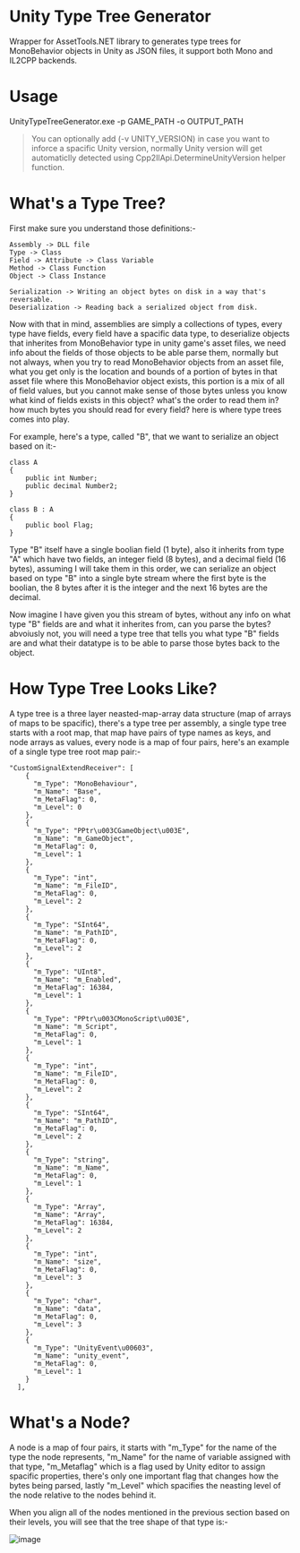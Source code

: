 # Unity Type Tree Generator
Wrapper for AssetTools.NET library to generates type trees for MonoBehavior objects in Unity as JSON files, it support both Mono and IL2CPP backends.

# Usage
UnityTypeTreeGenerator.exe -p GAME_PATH -o OUTPUT_PATH

> You can optionally add (-v UNITY_VERSION) in case you want to inforce a spacific Unity version, normally Unity version will get automaticlly detected using Cpp2IlApi.DetermineUnityVersion helper function.

# What's a Type Tree?

First make sure you understand those definitions:-
```
Assembly -> DLL file
Type -> Class
Field -> Attribute -> Class Variable
Method -> Class Function
Object -> Class Instance

Serialization -> Writing an object bytes on disk in a way that's reversable.
Deserialization -> Reading back a serialized object from disk.
```
Now with that in mind, assemblies are simply a collections of types, every type have fields, every field have a spacific data type, to deserialize objects that inherites from MonoBehavior type in unity game's asset files, we need info about the fields of those objects to be able parse them, normally but not always, when you try to read MonoBehavior objects from an asset file, what you get only is the location and bounds of a portion of bytes in that asset file where this MonoBehavior object exists, this portion is a mix of all of field values, but you cannot make sense of those bytes unless you know what kind of fields exists in this object? what's the order to read them in? how much bytes you should read for every field? here is where type trees comes into play.

For example, here's a type, called "B", that we want to serialize an object based on it:-
```
class A
{
    public int Number;
    public decimal Number2;
}

class B : A
{
    public bool Flag;
}
```

Type "B" itself have a single boolian field (1 byte), also it inherits from type "A" which have two fields, an integer field (8 bytes), and a decimal field (16 bytes), assuming I will take them in this order, we can serialize an object based on type "B" into a single byte stream where the first byte is the boolian, the 8 bytes after it is the integer and the next 16 bytes are the decimal.

Now imagine I have given you this stream of bytes, without any info on what type "B" fields are and what it inherites from, can you parse the bytes? abvoiusly not, you will need a type tree that tells you what type "B" fields are and what their datatype is to be able to parse those bytes back to the object.

# How Type Tree Looks Like?
A type tree is a three layer neasted-map-array data structure (map of arrays of maps to be spacific), there's a type tree per assembly, a single type tree starts with a root map, that map have pairs of type names as keys, and node arrays as values, every node is a map of four pairs, here's an example of a single type tree root map pair:-
```
"CustomSignalExtendReceiver": [
    {
      "m_Type": "MonoBehaviour",
      "m_Name": "Base",
      "m_MetaFlag": 0,
      "m_Level": 0
    },
    {
      "m_Type": "PPtr\u003CGameObject\u003E",
      "m_Name": "m_GameObject",
      "m_MetaFlag": 0,
      "m_Level": 1
    },
    {
      "m_Type": "int",
      "m_Name": "m_FileID",
      "m_MetaFlag": 0,
      "m_Level": 2
    },
    {
      "m_Type": "SInt64",
      "m_Name": "m_PathID",
      "m_MetaFlag": 0,
      "m_Level": 2
    },
    {
      "m_Type": "UInt8",
      "m_Name": "m_Enabled",
      "m_MetaFlag": 16384,
      "m_Level": 1
    },
    {
      "m_Type": "PPtr\u003CMonoScript\u003E",
      "m_Name": "m_Script",
      "m_MetaFlag": 0,
      "m_Level": 1
    },
    {
      "m_Type": "int",
      "m_Name": "m_FileID",
      "m_MetaFlag": 0,
      "m_Level": 2
    },
    {
      "m_Type": "SInt64",
      "m_Name": "m_PathID",
      "m_MetaFlag": 0,
      "m_Level": 2
    },
    {
      "m_Type": "string",
      "m_Name": "m_Name",
      "m_MetaFlag": 0,
      "m_Level": 1
    },
    {
      "m_Type": "Array",
      "m_Name": "Array",
      "m_MetaFlag": 16384,
      "m_Level": 2
    },
    {
      "m_Type": "int",
      "m_Name": "size",
      "m_MetaFlag": 0,
      "m_Level": 3
    },
    {
      "m_Type": "char",
      "m_Name": "data",
      "m_MetaFlag": 0,
      "m_Level": 3
    },
    {
      "m_Type": "UnityEvent\u00603",
      "m_Name": "unity_event",
      "m_MetaFlag": 0,
      "m_Level": 1
    }
  ],
```

# What's a Node?
A node is a map of four pairs, it starts with "m_Type" for the name of the type the node represents, "m_Name" for the name of variable assigned with that type, "m_Metaflag" which is a flag used by Unity editor to assign spacific properties, there's only one important flag that changes how the bytes being parsed, lastly "m_Level" which spacifies the neasting level of the node relative to the nodes behind it.

When you align all of the nodes mentioned in the previous section based on their levels, you will see that the tree shape of that type is:-

![image](https://github.com/AhmedAhmedEG/UnityTypeTreeGenerator/assets/16827679/8d0b65e4-dc24-4023-9c22-9cc3f2b2a067)
